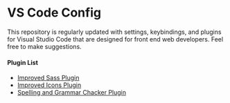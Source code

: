 # VS Code Config

This repository is regularly updated with settings, keybindings, and plugins for Visual Studio Code that are designed for front end web developers. Feel free to make suggestions.

#### Plugin List

- [Improved Sass Plugin](https://marketplace.visualstudio.com/items?itemName=robinbentley.sass-indented)
- [Improved Icons Plugin](https://marketplace.visualstudio.com/items?itemName=qinjia.seti-icons)
- [Spelling and Grammar Chacker Plugin](https://marketplace.visualstudio.com/items?itemName=seanmcbreen.Spell)

